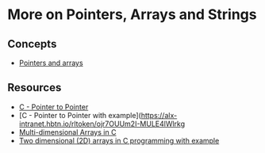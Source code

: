 # More on Pointers, Arrays and Strings

## Concepts
- [Pointers and arrays](https://alx-intranet.hbtn.io/concepts/60)

## Resources
- [C - Pointer to Pointer](https://alx-intranet.hbtn.io/rltoken/eyikXPg7ZxCAEuWklB6xtQ)
- [C - Pointer to Pointer with example](https://alx-intranet.hbtn.io/rltoken/ojr7OUUm2I-MULE4lWlrkg
- [Multi-dimensional Arrays in C](https://alx-intranet.hbtn.io/rltoken/HUZIJ6t55KM7d7FBCwWm8Q)
- [Two dimensional (2D) arrays in C programming with example](https://alx-intranet.hbtn.io/rltoken/Dx9nIBRj68sRBGe2NRI_aQ)
